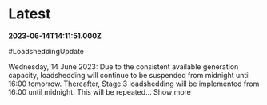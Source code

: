 # Latest

**2023-06-14T14:11:51.000Z**

\#LoadsheddingUpdate

Wednesday, 14 June 2023: Due to  the consistent available generation capacity, loadshedding will continue to be suspended from midnight until 16:00 tomorrow. Thereafter, Stage 3 loadshedding will be implemented from 16:00 until midnight. This will be repeated… Show more
